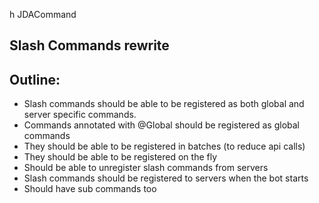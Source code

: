 h  JDACommand

## Slash Commands rewrite

## Outline:
 - Slash commands should be able to be registered as both global and server specific commands.
 - Commands annotated with @Global should be registered as global commands
 - They should be able to be registered in batches (to reduce api calls)
 - They should be able to be registered on the fly
 - Should be able to unregister slash commands from servers
 - Slash commands should be registered to servers when the bot starts
 - Should have sub commands too